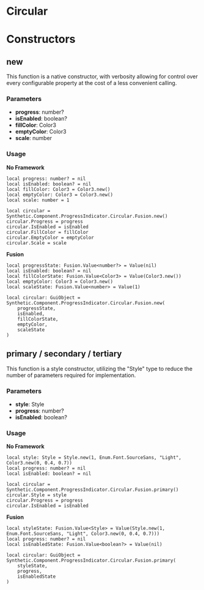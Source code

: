 # Circular


# Constructors


## new
This function is a native constructor, with verbosity allowing for control over every configurable property at the cost of a less convenient calling.

### Parameters
- **progress**: number?
- **isEnabled**: boolean?
- **fillColor**: Color3
- **emptyColor**: Color3
- **scale**: number


### Usage

**No Framework**
```luau
local progress: number? = nil
local isEnabled: boolean? = nil
local fillColor: Color3 = Color3.new()
local emptyColor: Color3 = Color3.new()
local scale: number = 1

local circular = Synthetic.Component.ProgressIndicator.Circular.Fusion.new()
circular.Progress = progress
circular.IsEnabled = isEnabled
circular.FillColor = fillColor
circular.EmptyColor = emptyColor
circular.Scale = scale
```

**Fusion**
```luau
local progressState: Fusion.Value<number?> = Value(nil)
local isEnabled: boolean? = nil
local fillColorState: Fusion.Value<Color3> = Value(Color3.new())
local emptyColor: Color3 = Color3.new()
local scaleState: Fusion.Value<number> = Value(1)

local circular: GuiObject = Synthetic.Component.ProgressIndicator.Circular.Fusion.new(
	progressState,
	isEnabled,
	fillColorState,
	emptyColor,
	scaleState
)
```
## primary / secondary / tertiary
This function is a style constructor, utilizing the "Style" type to reduce the number of parameters required for implementation.

### Parameters
- **style**: Style
- **progress**: number?
- **isEnabled**: boolean?


### Usage

**No Framework**
```luau
local style: Style = Style.new(1, Enum.Font.SourceSans, "Light", Color3.new(0, 0.4, 0.7))
local progress: number? = nil
local isEnabled: boolean? = nil

local circular = Synthetic.Component.ProgressIndicator.Circular.Fusion.primary()
circular.Style = style
circular.Progress = progress
circular.IsEnabled = isEnabled
```

**Fusion**
```luau
local styleState: Fusion.Value<Style> = Value(Style.new(1, Enum.Font.SourceSans, "Light", Color3.new(0, 0.4, 0.7)))
local progress: number? = nil
local isEnabledState: Fusion.Value<boolean?> = Value(nil)

local circular: GuiObject = Synthetic.Component.ProgressIndicator.Circular.Fusion.primary(
	styleState,
	progress,
	isEnabledState
)
```